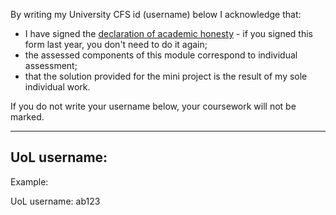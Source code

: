 By writing my University CFS id (username) below I acknowledge that:
* I have signed the [declaration of academic honesty](https://campus.cs.le.ac.uk/ForStudents/plagiarism/DoAIF.pdf) - if you signed this form last year, you don't need to do it again;
* the assessed components of this module correspond to individual assessment;
* that the solution provided for the mini project is the result of my sole individual work.

If you do not write your username below, your coursework will not be marked.

--------------------------------------------------------------------------
UoL username: <enter your username here>
--------------------------------------------------------------------------

Example: 

UoL username: ab123 

